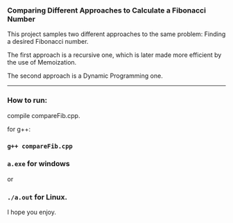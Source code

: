 ### Comparing Different Approaches to Calculate a Fibonacci Number

This project samples two different approaches to the same problem: Finding a desired Fibonacci number.

The first approach is a recursive one, which is later made more efficient by the use of Memoization. 

The second approach is a Dynamic Programming one.

---

### How to run:

compile compareFib.cpp.

for g++:

### `g++ compareFib.cpp`

### `a.exe` for windows 

or 

### `./a.out` for Linux.

I hope you enjoy.
